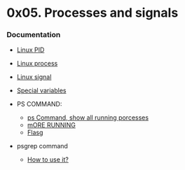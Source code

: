 # 0x05. Processes and signals


### Documentation
- [Linux PID](http://www.linfo.org/pid.html)
- [Linux process](https://www.thegeekstuff.com/2012/03/linux-processes-environment/)
- [Linux signal](https://www.thegeekstuff.com/2012/03/linux-signals-fundamentals/)

- [Special variables](https://www.tutorialspoint.com/unix/unix-special-variables.htm)
- PS COMMAND:
	- [ps Command, show all running porcesses](https://www.cyberciti.biz/faq/show-all-running-processes-in-linux/)
	- [mORE RUNNING](https://linuxize.com/post/ps-command-in-linux/)
	- [Flasg](https://phoenixnap.com/kb/list-processes-linux)
- psgrep command
	- [How to use it?](https://linuxize.com/post/pgrep-command-in-linux/)

